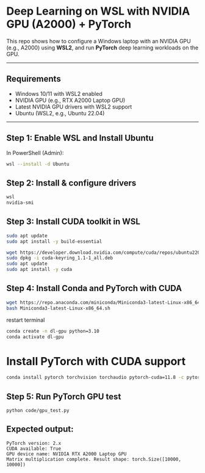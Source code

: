 # Deep Learning on WSL with NVIDIA GPU (A2000) + PyTorch

This repo shows how to configure a Windows laptop with an NVIDIA GPU (e.g., A2000) using **WSL2**, and run **PyTorch** deep learning workloads on the GPU.

---

## Requirements

- Windows 10/11 with WSL2 enabled
- NVIDIA GPU (e.g., RTX A2000 Laptop GPU)
- Latest NVIDIA GPU drivers with WSL2 support
- Ubuntu (WSL2, e.g., Ubuntu 22.04)

---

## Step 1: Enable WSL and Install Ubuntu

In PowerShell (Admin):

```bash
wsl --install -d Ubuntu
```

## Step 2: Install & configure drivers

```bash
wsl
nvidia-smi
```

## Step 3: Install CUDA toolkit in WSL

```bash
sudo apt update
sudo apt install -y build-essential

wget https://developer.download.nvidia.com/compute/cuda/repos/ubuntu2204/x86_64/cuda-keyring_1.1-1_all.deb
sudo dpkg -i cuda-keyring_1.1-1_all.deb
sudo apt update
sudo apt install -y cuda
```

## Step 4: Install Conda and PyTorch with CUDA

```bash
wget https://repo.anaconda.com/miniconda/Miniconda3-latest-Linux-x86_64.sh
bash Miniconda3-latest-Linux-x86_64.sh
```

restart terminal

```bash
conda create -n dl-gpu python=3.10
conda activate dl-gpu
```

# Install PyTorch with CUDA support

```bash
conda install pytorch torchvision torchaudio pytorch-cuda=11.8 -c pytorch -c nvidia
```

## Step 5: Run PyTorch GPU test

```
python code/gpu_test.py
```

## Expected output:

```
PyTorch version: 2.x
CUDA available: True
GPU device name: NVIDIA RTX A2000 Laptop GPU
Matrix multiplication complete. Result shape: torch.Size([10000, 10000])
```
